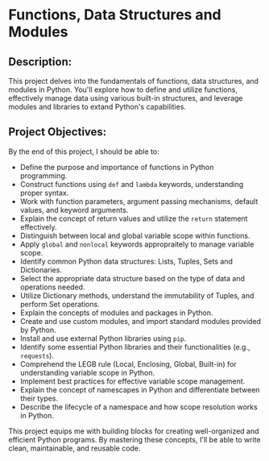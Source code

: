 # Functions, Data Structures and Modules

## Description:
This project delves into the fundamentals of functions, data structures, and modules in Python. You'll explore how to define and utilize functions, effectively manage data using various built-in structures, and leverage modules and libraries to extand Python's capabilities.

## Project Objectives:
By the end of this project, I should be able to:
- Define the purpose and importance of functions in Python programming.
- Construct functions using `def` and `lambda` keywords, understanding proper syntax.
- Work with function parameters, argument passing mechanisms, default values, and keyword arguments.
- Explain the concept of return values and utilize the `return` statement effectively.
- Distinguish between local and global variable scope within functions.
- Apply `global` and `nonlocal` keywords appropraitely to manage variable scope.
- Identify common Python data structures: Lists, Tuples, Sets and Dictionaries.
- Select the appropriate data structure based on the type of data and operations needed.
- Utilize Dictionary methods, understand the immutability of Tuples, and perform Set operations.
- Explain the concepts of modules and packages in Python.
- Create and use custom modules, and import standard modules provided by Python.
- Install and use external Python libraries using `pip`.
- Identify some essential Python libraries and their functionalities (e.g., `requests`).
- Comprehend the LEGB rule (Local, Enclosing, Global, Built-in) for understanding variable scope in Python.
- Implement best practices for effective variable scope management.
- Explain the concept of namescapes in Python and differentiate between their types.
- Describe the lifecycle of a namespace and how scope resolution works in Python.

This project equips me with building blocks for creating well-organized and efficient Python programs. By mastering these concepts, I'll be able to write clean, maintainable, and reusable code.
